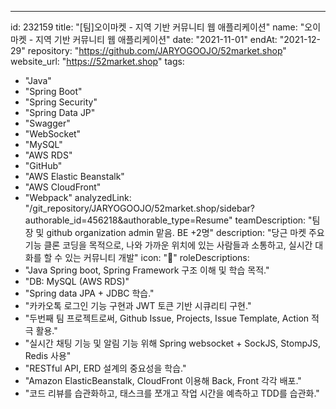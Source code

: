 ---
id: 232159
title: "[팀]오이마켓 - 지역 기반 커뮤니티 웹 애플리케이션"
name: "오이마켓 - 지역 기반 커뮤니티 웹 애플리케이션"
date: "2021-11-01"
endAt: "2021-12-29"
repository: "https://github.com/JARYOGOOJO/52market.shop"
website_url: "https://52market.shop"
tags: 
  - "Java" 
  - "Spring Boot" 
  - "Spring Security" 
  - "Spring Data JP" 
  - "Swagger" 
  - "WebSocket" 
  - "MySQL" 
  - "AWS RDS" 
  - "GitHub" 
  - "AWS Elastic Beanstalk" 
  - "AWS CloudFront" 
  - "Webpack"
analyzedLink: "/git_repository/JARYOGOOJO/52market.shop/sidebar?authorable_id=456218&authorable_type=Resume"
teamDescription: "팀장 및 github organization admin 맡음. BE +2명"
description: "당근 마켓 주요 기능 클론 코딩을 목적으로, 나와 가까운 위치에 있는 사람들과 소통하고, 실시간 대화를 할 수 있는 커뮤니티 개발"
icon: "🥒"
roleDescriptions:
  - "Java Spring boot, Spring Framework 구조 이해 및 학습 목적."
  - "DB: MySQL (AWS RDS)"
  - "Spring data JPA + JDBC 학습."
  - "카카오톡 로그인 기능 구현과 JWT 토큰 기반 시큐리티 구현."
  - "두번째 팀 프로젝트로써, Github Issue, Projects, Issue Template, Action 적극 활용."
  - "실시간 채팅 기능 및 알림 기능 위해 Spring websocket + SockJS, StompJS, Redis 사용"
  - "RESTful API, ERD 설계의 중요성을 학습."
  - "Amazon ElasticBeanstalk, CloudFront 이용해 Back, Front 각각 배포."
  - "코드 리뷰를 습관화하고, 태스크를 쪼개고 작업 시간을 예측하고 TDD를 습관화."
